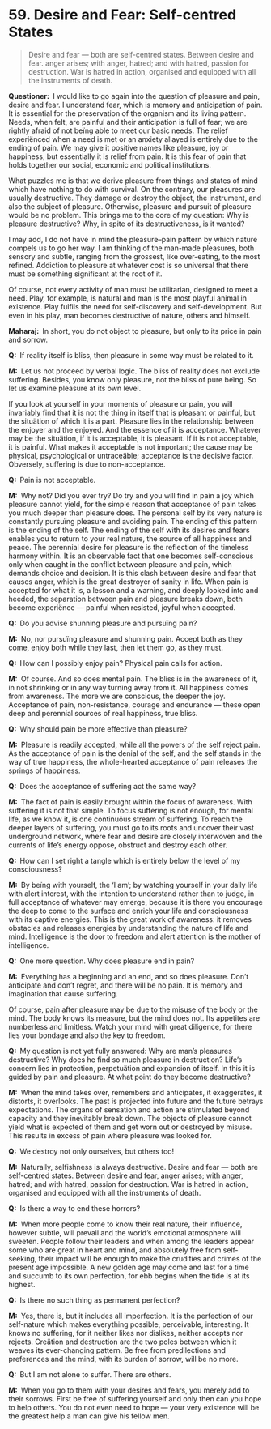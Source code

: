 # 59. Desire and Fear: Self-centred States

>Desire and fear — both are self-centred states. Between desire and fear. anger arises; with anger, hatred; and with hatred, passion for destruction. War is hatred in action, organised and equipped with all the instruments of death.

**Questioner:**&ensp;I would like to go again into the question of pleasure and pain, desire and fear. I understand fear, which is memory and anticipation of pain. It is essential for the preservation of the organism and its living pattern. Needs, when felt, are painful and their anticipation is full of fear; we are rightly afraid of not beïng able to meet our basic needs. The relief experiënced when a need is met or an anxiety allayed is entirely due to the ending of pain. We may give it positive names like pleasure, joy or happiness, but essentially it is relief from pain. It is this fear of pain that holds together our social, economic and political institutions.

What puzzles me is that we derive pleasure from things and states of mind which have nothing to do with survival. On the contrary, our pleasures are usually destructive. They damage or destroy the object, the instrument, and also the subject of pleasure. Otherwise, pleasure and pursuit of pleasure would be no problem. This brings me to the core of my question: Why is pleasure destructive? Why, in spite of its destructiveness, is it wanted? 

I may add, I do not have in mind the pleasure–pain pattern by which nature compels us to go her way. I am thinking of the man-made pleasures, both sensory and subtle, ranging from the grossest, like over-eating, to the most refined. Addiction to pleasure at whatever cost is so universal that there must be something significant at the root of it. 

Of course, not every activity of man must be utilitarian, designed to meet a need. Play, for example, is natural and man is the most playful animal in existence. Play fulfils the need for self-discovery and self-development. But even in his play, man becomes destructive of nature, others and himself.

**Maharaj:**&ensp;In short, you do not object to pleasure, but only to its price in pain and sorrow.

**Q:**&ensp;If reality itself is bliss, then pleasure in some way must be related to it.

**M:**&ensp;Let us not proceed by verbal logic. The bliss of reality does not exclude suffering. Besides, you know only pleasure, not the bliss of pure beïng. So let us examine pleasure at its own level. 

If you look at yourself in your moments of pleasure or pain, you will invariably find that it is not the thing in itself that is pleasant or painful, but the situätion of which it is a part. Pleasure lies in the relationship between the enjoyer and the enjoyed. And the essence of it is acceptance. Whatever may be the situätion, if it is acceptable, it is pleasant. If it is not acceptable, it is painful. What makes it acceptable is not important; the cause may be physical, psychological or untraceäble; acceptance is the decisive factor. Obversely, suffering is due to non-acceptance.

**Q:**&ensp;Pain is not acceptable.

**M:**&ensp;Why not? Did you ever try? Do try and you will find in pain a joy which pleasure cannot yield, for the simple reason that acceptance of pain takes you much deeper than pleasure does. The personal self by its very nature is constantly pursuïng pleasure and avoiding pain. The ending of this pattern is the ending of the self. The ending of the self with its desires and fears enables you to return to your real nature, the source of all happiness and peace. The perennial desire for pleasure is the reflection of the timeless harmony within. It is an observable fact that one becomes self-conscious only when caught in the conflict between pleasure and pain, which demands choice and decision. It is this clash between desire and fear that causes anger, which is the great destroyer of sanity in life. When pain is accepted for what it is, a lesson and a warning, and deeply looked into and heeded, the separation between pain and pleasure breaks down, both become experiënce — painful when resisted, joyful when accepted.

**Q:**&ensp;Do you advise shunning pleasure and pursuïng pain?

**M:**&ensp;No, nor pursuïng pleasure and shunning pain. Accept both as they come, enjoy both while they last, then let them go, as they must.

**Q:**&ensp;How can I possibly enjoy pain? Physical pain calls for action.

**M:**&ensp;Of course. And so does mental pain. The bliss is in the awareness of it, in not shrinking or in any way turning away from it. All happiness comes from awareness. The more we are conscious, the deeper the joy. Acceptance of pain, non-resistance, courage and endurance — these open deep and perennial sources of real happiness, true bliss.

**Q:**&ensp;Why should pain be more effective than pleasure?

**M:**&ensp;Pleasure is readily accepted, while all the powers of the self reject pain. As the acceptance of pain is the denial of the self, and the self stands in the way of true happiness, the whole-hearted acceptance of pain releases the springs of happiness.

**Q:**&ensp;Does the acceptance of suffering act the same way?

**M:**&ensp;The fact of pain is easily brought within the focus of awareness. With suffering it is not that simple. To focus suffering is not enough, for mental life, as we know it, is one continuöus stream of suffering. To reach the deeper layers of suffering, you must go to its roots and uncover their vast underground network, where fear and desire are closely interwoven and the currents of life’s energy oppose, obstruct and destroy each other.

**Q:**&ensp;How can I set right a tangle which is entirely below the level of my consciousness?

**M:**&ensp;By beïng with yourself, the ‘I am’; by watching yourself in your daily life with alert interest, with the intention to understand rather than to judge, in full acceptance of whatever may emerge, because it is there you encourage the deep to come to the surface and enrich your life and consciousness with its captive energies. This is the great work of awareness: it removes obstacles and releases energies by understanding the nature of life and mind. Intelligence is the door to freedom and alert attention is the mother of intelligence.

**Q:**&ensp;One more question. Why does pleasure end in pain?

**M:**&ensp;Everything has a beginning and an end, and so does pleasure. Don’t anticipate and don’t regret, and there will be no pain. It is memory and imagination that cause suffering. 

Of course, pain after pleasure may be due to the misuse of the body or the mind. The body knows its measure, but the mind does not. Its appetites are numberless and limitless. Watch your mind with great diligence, for there lies your bondage and also the key to freedom.

**Q:**&ensp;My question is not yet fully answered: Why are man’s pleasures destructive? Why does he find so much pleasure in destruction? Life’s concern lies in protection, perpetuätion and expansion of itself. In this it is guided by pain and pleasure. At what point do they become destructive?

**M:**&ensp;When the mind takes over, remembers and anticipates, it exaggerates, it distorts, it overlooks. The past is projected into future and the future betrays expectations. The organs of sensation and action are stimulated beyond capacity and they inevitably break down. The objects of pleasure cannot yield what is expected of them and get worn out or destroyed by misuse. This results in excess of pain where pleasure was looked for.

**Q:**&ensp;We destroy not only ourselves, but others too!

**M:**&ensp;Naturally, selfishness is always destructive. Desire and fear — both are self-centred states. Between desire and fear, anger arises; with anger, hatred; and with hatred, passion for destruction. War is hatred in action, organised and equipped with all the instruments of death.

**Q:**&ensp;Is there a way to end these horrors?

**M:**&ensp;When more people come to know their real nature, their influence, however subtle, will prevail and the world’s emotional atmosphere will sweeten. People follow their leaders and when among the leaders appear some who are great in heart and mind, and absolutely free from self-seeking, their impact will be enough to make the crudities and crimes of the present age impossible. A new golden age may come and last for a time and succumb to its own perfection, for ebb begins when the tide is at its highest.

**Q:**&ensp;Is there no such thing as permanent perfection?

**M:**&ensp;Yes, there is, but it includes all imperfection. It is the perfection of our self-nature which makes everything possible, perceivable, interesting. It knows no suffering, for it neither likes nor dislikes, neither accepts nor rejects. Creätion and destruction are the two poles between which it weaves its ever-changing pattern. Be free from predilections and preferences and the mind, with its burden of sorrow, will be no more.

**Q:**&ensp;But I am not alone to suffer. There are others.

**M:**&ensp;When you go to them with your desires and fears, you merely add to their sorrows. First be free of suffering yourself and only then can you hope to help others. You do not even need to hope — your very existence will be the greatest help a man can give his fellow men.